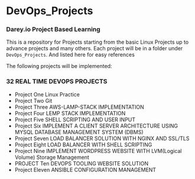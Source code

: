 # DevOps_Projects

### Darey.io Project Based Learning

This is a repository for Projects starting from the basic Linux Projects up to advance projects and many others. Each project will be in a folder under `DevOps_Projects`. And listed here for easy references





The following projects will be implemented:

### 32 REAL TIME DEVOPS PROJECTS




- Project One       Linux Practice 
- Project Two       Git 
- Project Three     AWS-LAMP-STACK IMPLEMENTATION
- Project Four      LEMP STACK IMPLEMENTATION    
- Project Five      SHELL SCRIPTING AND USER INPUT
- Project Six       IMPLEMENT A CLIENT SERVER ARCHITECTURE USING MYSQL DATABASE MANAGEMENT SYSTEM (DBMS)
- Project Seven     LOAD BALANCER SOLUTION WITH NGINX AND SSL/TLS
- Project Eight     LOAD BALANCER WITH SHELL SCRIPTING
- Project Nine      IMPLEMENT WORDPRESS WEBSITE WITH LVM(Logical Volume) Storage Management
- PROJECT Ten       DEVOPS TOOLING WEBSITE SOLUTION
- Project Eleven    ANSIBLE CONFIGURATION MANAGEMENT
